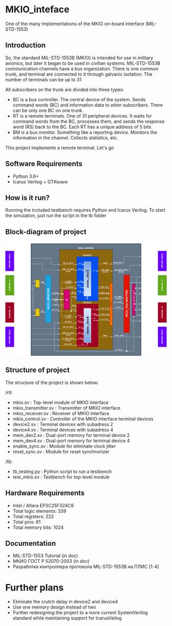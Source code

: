 # MKIO_inteface
One of the many implementations of the MKIO on-board interface (MIL-STD-1553)

## Introduction

So, the standard MIL-STD-1553B (MKIO) is intended for use in military avionics, 
but later it began to be used in civilian systems. MIL-STD-1553B communication 
channels have a bus organization. There is one common trunk, and terminal are 
connected to it through galvanic isolation. The number of terminals can be up to 31

All subscribers on the trunk are divided into three types:
* BC is a bus controller. The central device of the system. Sends command words (BC) and 
information data to other subscribers. There can be only one BC on one trunk.
* RT is a remote terminals. One of 31 peripheral devices. It waits for command words 
from the BC, processes them, and sends the response word (RS) back to the BC. Each RT 
has a unique address of 5 bits.
* BM is a bus monitor. Something like a reporting device. Monitors the information in 
the channel. Collects statistics, etc.

This project implements a remote terminal. Let's go

## Software Requirements

* Python 3.6+
* Icarus Verilog + GTKwave

## How is it run?

Running the included testbench requires Python and Icarus Verilog.
To start the simulation, just run the script in the tb folder

## Block-diagram of project

![Block-diagram](/doc/Block_diagram.png)

## Structure of project

The structure of the project is shown below:

/rtl:
* mkio.sv             : Top-level module of MKIO interface
* mkio_transmitter.sv : Transmitter of MKIO interface
* mkio_receiver.sv    : Receiver of MKIO interface
* mkio_control.sv     : Controller of the MKIO interface terminal devices
* device2.sv          : Terminal devices with subadress 2
* device4.sv          : Terminal devices with subadress 4
* mem_dev2.sv         : Dual-port memory for terminal device 2
* mem_dev4.sv         : Dual-port memory for terminal device 4
* enable_sync.sv      : Module for eliminate clock jitter
* reset_sync.sv       : Module for reset synchronizer 

/tb:
* tb_testing.py       : Python script to run a testbench
* test_mkio.sv        : Testbench for top-level module

## Hardware Requirements

* Intel / Altera EP3C25F324C6 
* Total logic elements: 339
* Total registers: 222
* Total pins: 61
* Total memory bits: 1024

## Documentation

* MIL-STD-1553 Tutorial (in doc)
* МКИО ГОСТ Р 52070-2003 (in doc)
* Разработка контроллера протокола MIL-STD-1553B на ПЛИС [1-4]

# Further plans

* Eliminate the crutch delay in device2 and device4
* Use one memory design instead of two
* Further redesigning the project to a more current SystemVerilog standard while maintaining support for IcarusVeilog